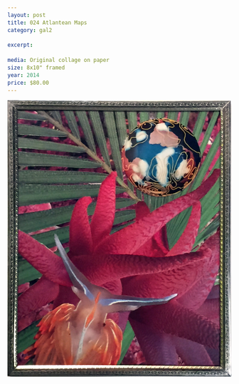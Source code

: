 ```yaml
---
layout: post
title: 024 Atlantean Maps
category: gal2

excerpt: 

media: Original collage on paper
size: 8x10" framed
year: 2014
price: $80.00
---
```


<img src="img/gal/024.jpg" />
